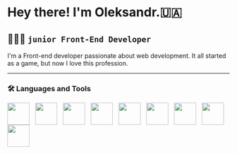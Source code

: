

# Hey there! I'm Oleksandr.🇺🇦

## 👨🏻‍💻 `junior Front-End Developer`

I'm a Front-end developer passionate about web development. It all started as a game, but now I love this profession.

<hr/>

### 🛠 Languages and Tools

<img align="left" width="50px" style="padding-right:10px" src="https://cdn.jsdelivr.net/gh/devicons/devicon/icons/html5/html5-original.svg" />
<img align="left" width="50px" style="padding-right:10px" src="https://cdn.jsdelivr.net/gh/devicons/devicon/icons/css3/css3-original.svg" />
<img align="left" width="50px" style="padding-right:10px" src="https://cdn.jsdelivr.net/gh/devicons/devicon/icons/bootstrap/bootstrap-original.svg" />
<img align="left" width="50px" style="padding-right:10px" src="https://cdn.jsdelivr.net/gh/devicons/devicon/icons/sass/sass-original.svg" />
<img align="left" width="50px" style="padding-right:10px" src="https://cdn.jsdelivr.net/gh/devicons/devicon/icons/tailwindcss/tailwindcss-plain.svg" />
<img align="left" width="50px" style="padding-right:10px" src="https://cdn.jsdelivr.net/gh/devicons/devicon/icons/javascript/javascript-original.svg" />
<img align="left" width="50px" style="padding-right:10px" src="https://cdn.jsdelivr.net/gh/devicons/devicon/icons/typescript/typescript-original.svg" />
<img align="left" width="50px" style="padding-right:10px" src="https://cdn.jsdelivr.net/gh/devicons/devicon/icons/react/react-original.svg" />
<img align="left" width="50px" style="padding-right:10px" src="https://cdn.jsdelivr.net/gh/devicons/devicon/icons/git/git-original.svg"  />
          
